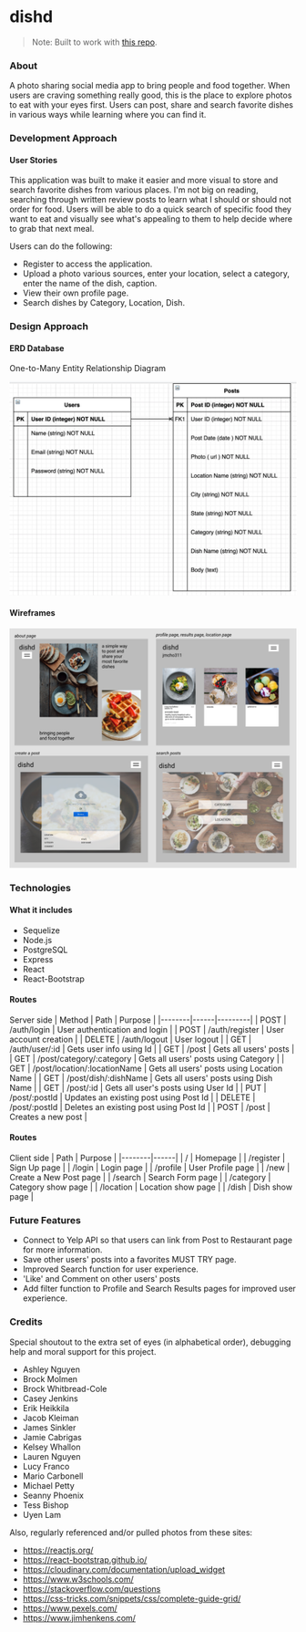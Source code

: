 # dishd
> Note: Built to work with [this repo](https://github.com/jmcho311/dishd-pern-backend).

### About

A photo sharing social media app to bring people and food together. When users are craving something really good, this is the place to explore photos to eat with your eyes first. Users can post, share and search favorite dishes in various ways while learning where you can find it.

### Development Approach

#### User Stories

This application was built to make it easier and more visual to store and search favorite dishes from various places. I'm not big on reading, searching through written review posts to learn what I should or should not order for food. Users will be able to do a quick search of specific food they want to eat and visually see what's appealing to them to help decide where to grab that next meal. 

Users can do the following:
* Register to access the application.
* Upload a photo various sources, enter your location, select a category, enter the name of the dish, caption.
* View their own profile page.
* Search dishes by Category, Location, Dish. 


### Design Approach

#### ERD Database

One-to-Many Entity Relationship Diagram

![ERD](./public/images/p4ERD.png)

#### Wireframes

![Wireframes](./public/images/p4Wireframes.png)


### Technologies

#### What it includes

* Sequelize 
* Node.js
* PostgreSQL
* Express 
* React
* React-Bootstrap

#### Routes
Server side
| Method | Path | Purpose |
|--------|------|---------|
| POST | /auth/login | User authentication and login |
| POST | /auth/register | User account creation |
| DELETE | /auth/logout | User logout |
| GET | /auth/user/:id | Gets user info using Id |
| GET | /post | Gets all users' posts |
| GET | /post/category/:category | Gets all users' posts using Category |
| GET | /post/location/:locationName | Gets all users' posts using Location Name |
| GET | /post/dish/:dishName | Gets all users' posts using Dish Name |
| GET | /post/:id | Gets all user's posts using User Id |
| PUT | /post/:postId | Updates an existing post using Post Id |
| DELETE | /post/:postId | Deletes an existing post using Post Id |
| POST | /post | Creates a new post |

#### Routes
Client side
| Path | Purpose |
|--------|------|
| / | Homepage |
| /register | Sign Up page |
| /login | Login page |
| /profile | User Profile page |
| /new | Create a New Post page | 
| /search | Search Form page | 
| /category | Category show page | 
| /location | Location show page | 
| /dish | Dish show page |


### Future Features

* Connect to Yelp API so that users can link from Post to Restaurant page for more information.
* Save other users' posts into a favorites MUST TRY page.
* Improved Search function for user experience.
* 'Like' and Comment on other users' posts
* Add filter function to Profile and Search Results pages for improved user experience.


### Credits

Special shoutout to the extra set of eyes (in alphabetical order), debugging help and moral support for this project. 
* Ashley Nguyen
* Brock Molmen
* Brock Whitbread-Cole
* Casey Jenkins
* Erik Heikkila
* Jacob Kleiman
* James Sinkler
* Jamie Cabrigas
* Kelsey Whallon
* Lauren Nguyen
* Lucy Franco
* Mario Carbonell
* Michael Petty
* Seanny Phoenix
* Tess Bishop
* Uyen Lam

Also, regularly referenced and/or pulled photos from these sites:
* https://reactjs.org/
* https://react-bootstrap.github.io/
* https://cloudinary.com/documentation/upload_widget
* https://www.w3schools.com/
* https://stackoverflow.com/questions 
* https://css-tricks.com/snippets/css/complete-guide-grid/
* https://www.pexels.com/
* https://www.jimhenkens.com/